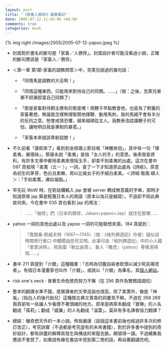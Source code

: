 ```yaml
--- 
layout: post
title: "《家畜人鴉俘Ⅰ》讀書筆記"
date: 2005-07-12 11:45:00 +08:00
comments: true
categories: book
---
```


{% img right /images/2005/2005-07-12-yapoo.jpeg %}

- 封面對於書名的斷句是「家畜／人鴉俘」。封面設計者可能沒看過小說，正確的斷句應該是「家畜人／鴉俘」

- ＜第一章 第1節‧家畜的調教問答＞中，克萊兒說過的幾句話：

	- 「同情馬是調教的大忌啊！」

	- 「同情這種東西，只能用來對待自己的同類。......」（按：之後，克萊兒漸漸不把瀨部當自己同類了）

	- 「那是家畜對待飼主應有的態度噢！用鞭子早點教會他，也是為了飼養的家畜著想。無論我怎樣無理取鬧地揮鞭、動用馬刺，我的馬絕不會有半分的反抗之意。牠會戒慎恐懼，越來越順從主人。我教泰洛認識鞭子的可怕，讓牠明白我是專制的暴君。」

	- 「家畜本來就該卑躬屈膝！」

- 不久前看「康熙來了」看到到金佩珊上節目唱「神雕俠侶」，其中有一句「揮柔夷，展情絲」，蔡康永說「柔夷」是指「女人的手」的意思。後來我查資料，有許多文章中都用柔夷來借指玉手，卻查不到柔夷的出處。這次在書中 097 頁發現「柔荑（ㄊㄧˊ）」一詞，查了一下才知道原出處為《詩經》，原意為初生的茅芽，色白且柔嫩，用以比喻女子的手細白柔美。＜詩經‧衛風‧碩人＞：「手如柔荑，膚如凝脂。」

- 早先玩 WoW 時，在對話欄輸入 jap 會被 server 轉成無意義的字串，那時才知道原來 jap 算是輕蔑日本人的用語（原本以為只是縮寫），不過卻不知此典故何來。今在書中 035 頁也看到 jap 的用法：

	> ......「枷俘」們（日本的鴉俘，Jaban+yapoo=Jap）就住在那裡......

- yahoo 一詞的其他出處以及 yapoo 一詞的可能聯想來源。184 頁提到：

	> 「喬那桑‧斯威夫特（1667～1745）（按：《格列佛遊記》作者）疑似自時間旅行者口
	中聽聞過邑司文明。此事可由『格列佛遊記』中的小人國『里里派特』、飛島國『勒比由答』、畜人『雅虎』（yahoo）等推測得知......」

- 書中 211 頁提到「介錯」這種職業：「古時為切腹自殺者砍頭以減少死前痛苦者」。有個日本漫畫家也叫作「介錯」，或說以「介錯」為筆名，其[個人網站](http://www.toshima.ne.jp/~kaishaku/)。

- risk one's neck : 冒著生命危險而努力不懈（在 256 頁作為雙關語調侃）

- 整本的翻譯水準不錯，感覺譯者的文學造詣也很高，除了柔荑外，像是「神胤」（指白人的後代胎兒）這種既古典又尊貴的詞屢見不鮮。不過在 268 269 兩頁卻有一些讓人乍看摸不著頭緒的地方。原來是將原本翻成「寶琳」的人名翻成「葆莉」；翻成「威廉」的人名翻成「溫雷」。莫非有多名譯者協力翻譯？

- 總結：蠻奇想天外的一本小說。佈局嚴謹（話說這本書前後也經過許多次的修訂改正），考究詳實（不過都是考究虛有的未來書籍），對於許多書中提到的奇妙設計，都有詳盡的解釋其發生與構成的來龍去脈。頗值得一讀。不過續集我應該不會買了，如果說有緣在書店中見到第二卷的話，再站著翻讀完吧。